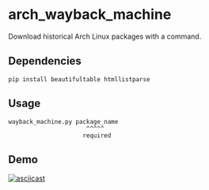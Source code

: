 # arch_wayback_machine
Download historical Arch Linux packages with a command.

## Dependencies
```
pip install beautifultable htmllistparse
```

## Usage
```
wayback_machine.py package_name
                      ^^^^^
                     required
```

## Demo
[![asciicast](https://asciinema.org/a/432870.png)](https://asciinema.org/a/432870)
